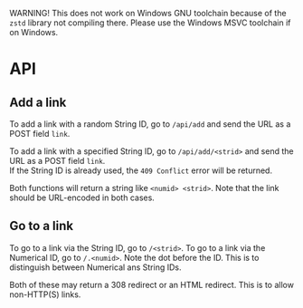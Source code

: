WARNING! This does not work on Windows GNU toolchain because of the `zstd` library not compiling there. Please use the Windows MSVC toolchain if on Windows.

# API

## Add a link
To add a link with a random String ID, go to `/api/add` and send the URL as a POST field `link`.

To add a link with a specified String ID, go to `/api/add/<strid>`  and send the URL as a POST field `link`.\
If the String ID is already used, the `409 Conflict` error will be returned.

Both functions will return a string like `<numid> <strid>`. Note that the link should be URL-encoded in both cases.
## Go to a link
To go to a link via the String ID, go to `/<strid>`.
To go to a link via the Numerical ID, go to `/.<numid>`. Note the dot before the ID. This is to distinguish between Numerical ans String IDs.

Both of these may return a 308 redirect or an HTML redirect. This is to allow non-HTTP(S) links.

